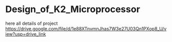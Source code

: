 # Design_of_K2_Microprocessor
here all details of project
https://drive.google.com/file/d/1e88XTnvmnJhas7W3e27U03Qn1PXop8_U/view?usp=drive_link
